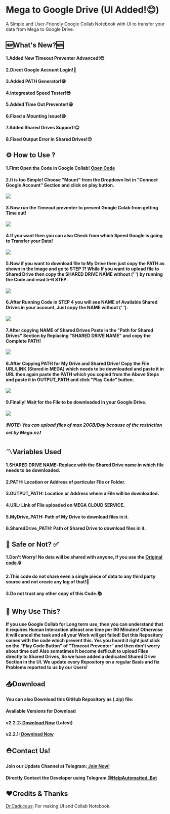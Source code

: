 # Mega to Google Drive (UI Added!😊)
A Simple and User-Friendly Google Collab Notebook with UI to transfer your data from Mega to Google Drive.

## 🆕What's New?🆕
<h4>1.Added New Timeout Preventer Advanced!😊</h4>
<h4>2.Direct Google Account Login!🤩</h4>
<h4>3.Added PATH Generator!😁</h4>
<h4>4.Integreated Speed Tester!😎</h4>
<h4>5.Added Time Out Preventer!😀</h4>
<h4>6.Fixed a Mounting Issue!😅</h4>
<h4>7.Added Shared Drives Support!😉</h4>
<h4>8.Fixed Output Error in Shared Drives!😑</h4>

## ⚙️ How to Use ? 
<h4> 1.First Open the Code in Google Collab! <a href="https://colab.research.google.com/github/TheCaduceus/Mega-to-Google-Drive/blob/main/Mega_downloader.ipynb">Open Code</a> </h4>
<h4> 2.It is too Simple! Choose "Mount" from the Dropdown list in "Connect Google Account" Section and click on play button. </h4>
<img src="https://github.com/TheCaduceus/Mega-to-Google-Drive/blob/main/img/75.png">
<h4> 3.Now run the Timeout preventer to prevent Google Colab from getting Time out!</h4>
<img src="https://github.com/TheCaduceus/Torrent-to-GoogleDrive/blob/main/Img/21.png">
<h4> 4.If you want then you can also Check from which Speed Google is going to Transfer your Data!</h4>
<img src="https://github.com/TheCaduceus/Mega-to-Google-Drive/blob/main/img/76.png">
<h4> 5.Now if you want to download file to My Drive then just copy the PATH as shown in the Image and go to STEP 7! While If you want to upload file to Shared Drive then copy the SHARED DRIVE NAME without (' ') by running the Code and read 5-6 STEP.</h4>
<img src="https://github.com/TheCaduceus/Mega-to-Google-Drive/blob/main/img/77.png">
<h4> 6.After Running Code in STEP 4 you will see NAME of Available Shared Drives in your account, Just copy the NAME without (' ').</a></h4>
<img src="https://github.com/TheCaduceus/Mega-to-Google-Drive/blob/main/img/78.png">
<h4> 7.After copying NAME of Shared Drives Paste in the "Path for Shared Drives" Section by Replacing "SHARED DRIVE NAME" and copy the Complete PATH!</h4>
<img src="https://github.com/TheCaduceus/Mega-to-Google-Drive/blob/main/img/79.png">
<h4> 8.After Copying PATH for My Drive and Shared Drive! Copy the File URL/LINK (Stored in MEGA) which needs to be downloaded and paste it in URL then again paste the PATH which you copied from the Above Steps and paste it in OUTPUT_PATH and click "Play Code" button.</h4>
<img src="https://github.com/TheCaduceus/Mega-to-Google-Drive/blob/main/img/50.png">
<h4> 9.Finally! Wait for the File to be downloaded in your Google Drive.</h4>
<img src="ttps://github.com/TheCaduceus/Mega-to-Google-Drive/blob/main/img/52.png">
<h5> <b><i>❗NOTE: You can upload files of max 20GB/Day because of the restriction set by Mega.nz❗</i></b></h5>
<h2>〽️Variables Used</h2>
<h4>1.SHARED DRIVE NAME: Replace with the Shared Drive name in which file needs to be downloaded.</h4>
<h4>2.PATH: Location or Address of particular File or Folder.</h4>
<h4>3.OUTPUT_PATH: Location or Address where a File will be downloaded.</h4>
<h4>4.URL: Link of File uploaded on MEGA CLOUD SERVICE.</h4>
<h4>5.MyDrive_PATH: Path of My Drive to download files in it.</h4>
<h4>6.SharedDrive_PATH: Path of Shared Drive to download files in it.</h4>
<h2> 🔐 Safe or Not? ✅</h2>
<h4> 1.Don't Worry! No data will be shared with anyone, if you use the <a href="https://github.com/TheCaduceus/Mega-to-Google-Drive">Original code</a>.🔒</h4>
<h4> 2.This code do not share even a single piece of data to any third party source and not create any log of that!🔑</h4>
<h4> 3.Do not trust any other copy of this Code.📚</h4>
<h2> 🤔 Why Use This?</h2>
<h4>If you use Google Collab for Long term use, then you can understand that it requires Human Interaction atleast one time per 90 Minutes! Otherwise it will cancel the task and all your Work will got failed! But this Repository comes with the code which prevent this. Yes you heard it right just click on the "Play Code Button" of "Timeout Preventer" and then don't worry about time out! Also sometimes it become defficult to upload Files directly to Shared Drives, So we have added a dedicated Shared Drive Section in the UI. We update every Repository on a regular Basis and fix Problems reported to us by our Users!</h4>
<h2> 📥Download</h2>
<h4> You can also Download this GitHub Repository as (.zip) file:</h4>
<h4> Available Versions for Download </h4>
<h4> v2.2.2:<a href="https://github.com/TheCaduceus/Mega-to-Google-Drive/archive/refs/tags/v2.2.2.zip"> Download Now</a> (Latest)</h4>
<h4> v2.2.1:<a href="https://github.com/TheCaduceus/Mega-to-Google-Drive/archive/refs/tags/v2.2.1.zip"> Download Now</a></h4>
<h2>⛑Contact Us!</h2>
<h4>Join our Update Channel at Telegram:<a href="https://telegram.me/TheCaduceusUPDATE"> Join Now!</a>
<h4>Directly Contact the Developer using Telegram <a href="https://telegram.me/HelpAutomatted_Bot">@HelpAutomatted_Bot</a></h4>
<h2>❤️Credits & Thanks</h2>
<p><a href="https://github.com/TheCaduceus">Dr.Caduceus</a>: For making UI and Collab Notebook.</p>
